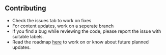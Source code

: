 

## Contributing

* Check the issues tab to work on fixes
* For content updates, work on a seperate branch
* If you find a bug while reviewing the code, please report the issue with suitable labels.
* Read the roadmap [here](ROADMAP.md) to work on or know about future planned updates.
